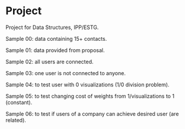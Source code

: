 # Project

Project for Data Structures, IPP/ESTG.

Sample 00: data containing 15+ contacts.

Sample 01: data provided from proposal.

Sample 02: all users are connected.

Sample 03: one user is not connected to anyone.

Sample 04: to test user with 0 visualizations (1/0 division problem).

Sample 05: to test changing cost of weights from 1/visualizations to 1 (constant).

Sample 06: to test if users of a company can achieve desired user (are related).